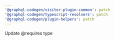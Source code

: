 ```yaml
---
'@graphql-codegen/visitor-plugin-common': patch
'@graphql-codegen/typescript-resolvers': patch
'@graphql-codegen/plugin-helpers': patch
---
```


Update @requires type
